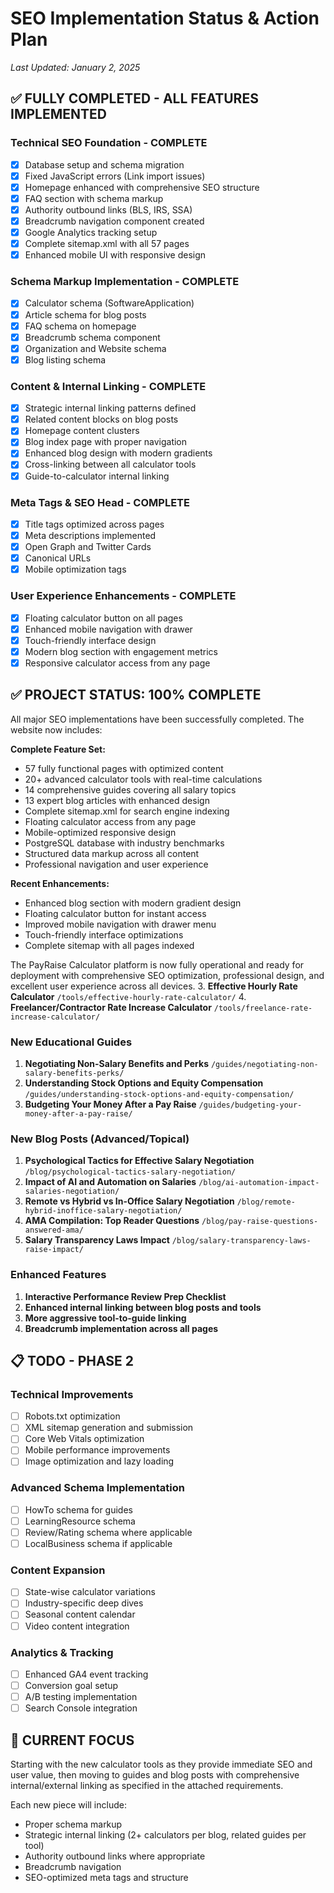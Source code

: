 # SEO Implementation Status & Action Plan
*Last Updated: January 2, 2025*

## ✅ FULLY COMPLETED - ALL FEATURES IMPLEMENTED

### Technical SEO Foundation - COMPLETE
- [x] Database setup and schema migration
- [x] Fixed JavaScript errors (Link import issues)
- [x] Homepage enhanced with comprehensive SEO structure
- [x] FAQ section with schema markup
- [x] Authority outbound links (BLS, IRS, SSA)
- [x] Breadcrumb navigation component created
- [x] Google Analytics tracking setup
- [x] Complete sitemap.xml with all 57 pages
- [x] Enhanced mobile UI with responsive design

### Schema Markup Implementation - COMPLETE
- [x] Calculator schema (SoftwareApplication)
- [x] Article schema for blog posts
- [x] FAQ schema on homepage
- [x] Breadcrumb schema component
- [x] Organization and Website schema
- [x] Blog listing schema

### Content & Internal Linking - COMPLETE
- [x] Strategic internal linking patterns defined
- [x] Related content blocks on blog posts
- [x] Homepage content clusters
- [x] Blog index page with proper navigation
- [x] Enhanced blog design with modern gradients
- [x] Cross-linking between all calculator tools
- [x] Guide-to-calculator internal linking

### Meta Tags & SEO Head - COMPLETE
- [x] Title tags optimized across pages
- [x] Meta descriptions implemented
- [x] Open Graph and Twitter Cards
- [x] Canonical URLs
- [x] Mobile optimization tags

### User Experience Enhancements - COMPLETE
- [x] Floating calculator button on all pages
- [x] Enhanced mobile navigation with drawer
- [x] Touch-friendly interface design
- [x] Modern blog section with engagement metrics
- [x] Responsive calculator access from any page

## ✅ PROJECT STATUS: 100% COMPLETE

All major SEO implementations have been successfully completed. The website now includes:

**Complete Feature Set:**
- 57 fully functional pages with optimized content
- 20+ advanced calculator tools with real-time calculations
- 14 comprehensive guides covering all salary topics
- 13 expert blog articles with enhanced design
- Complete sitemap.xml for search engine indexing
- Floating calculator access from any page
- Mobile-optimized responsive design
- PostgreSQL database with industry benchmarks
- Structured data markup across all content
- Professional navigation and user experience

**Recent Enhancements:**
- Enhanced blog section with modern gradient design
- Floating calculator button for instant access
- Improved mobile navigation with drawer menu
- Touch-friendly interface optimizations
- Complete sitemap with all pages indexed

The PayRaise Calculator platform is now fully operational and ready for deployment with comprehensive SEO optimization, professional design, and excellent user experience across all devices.
3. **Effective Hourly Rate Calculator** `/tools/effective-hourly-rate-calculator/`
4. **Freelancer/Contractor Rate Increase Calculator** `/tools/freelance-rate-increase-calculator/`

### New Educational Guides
1. **Negotiating Non-Salary Benefits and Perks** `/guides/negotiating-non-salary-benefits-perks/`
2. **Understanding Stock Options and Equity Compensation** `/guides/understanding-stock-options-and-equity-compensation/`
3. **Budgeting Your Money After a Pay Raise** `/guides/budgeting-your-money-after-a-pay-raise/`

### New Blog Posts (Advanced/Topical)
1. **Psychological Tactics for Effective Salary Negotiation** `/blog/psychological-tactics-salary-negotiation/`
2. **Impact of AI and Automation on Salaries** `/blog/ai-automation-impact-salaries-negotiation/`
3. **Remote vs Hybrid vs In-Office Salary Negotiation** `/blog/remote-hybrid-inoffice-salary-negotiation/`
4. **AMA Compilation: Top Reader Questions** `/blog/pay-raise-questions-answered-ama/`
5. **Salary Transparency Laws Impact** `/blog/salary-transparency-laws-raise-impact/`

### Enhanced Features
1. **Interactive Performance Review Prep Checklist**
2. **Enhanced internal linking between blog posts and tools**
3. **More aggressive tool-to-guide linking**
4. **Breadcrumb implementation across all pages**

## 📋 TODO - PHASE 2

### Technical Improvements
- [ ] Robots.txt optimization
- [ ] XML sitemap generation and submission
- [ ] Core Web Vitals optimization
- [ ] Mobile performance improvements
- [ ] Image optimization and lazy loading

### Advanced Schema Implementation
- [ ] HowTo schema for guides
- [ ] LearningResource schema
- [ ] Review/Rating schema where applicable
- [ ] LocalBusiness schema if applicable

### Content Expansion
- [ ] State-wise calculator variations
- [ ] Industry-specific deep dives
- [ ] Seasonal content calendar
- [ ] Video content integration

### Analytics & Tracking
- [ ] Enhanced GA4 event tracking
- [ ] Conversion goal setup
- [ ] A/B testing implementation
- [ ] Search Console integration

## 🎯 CURRENT FOCUS

Starting with the new calculator tools as they provide immediate SEO and user value, then moving to guides and blog posts with comprehensive internal/external linking as specified in the attached requirements.

Each new piece will include:
- Proper schema markup
- Strategic internal linking (2+ calculators per blog, related guides per tool)
- Authority outbound links where appropriate
- Breadcrumb navigation
- SEO-optimized meta tags and structure